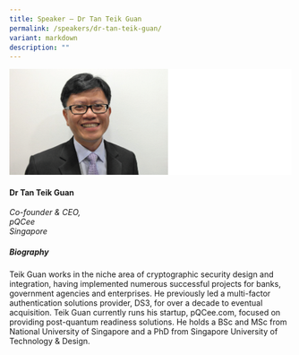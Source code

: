 ```yaml
---
title: Speaker – Dr Tan Teik Guan
permalink: /speakers/dr-tan-teik-guan/
variant: markdown
description: ""
---
```

![](/images/2025%20speakers/Teik_Guan_Tan.png)
#### **Dr Tan Teik Guan**

*Co-founder &amp; CEO, <br> pQCee<br>Singapore*

##### **Biography**
Teik Guan works in the niche area of cryptographic security design and integration, having implemented numerous successful projects for banks, government agencies and enterprises. He previously led a multi-factor authentication solutions provider, DS3, for over a decade to eventual acquisition. Teik Guan currently runs his startup, pQCee.com, focused on providing post-quantum readiness solutions. He holds a BSc and MSc from National University of Singapore and a PhD from Singapore University of Technology &amp; Design.